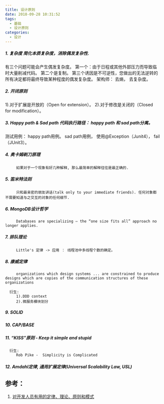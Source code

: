 ```yaml
---
title: 设计原则
date: 2018-09-28 10:31:52
tags:
  - 基础
  - 设计原则
categories: 
  - 设计  
---
```


##### 1. 复杂度 简化本质复杂度，消除偶发复杂性. 
   有三个问题可能会产生偶发复杂度。
      第一个：由于日程或其他外部压力而导致临时大量削减代码。
      第二个是复制。
      第三个诱因是不可逆性，您做出的无法逆转的所有决定都将最终导致某种程度的偶发复杂度。 
   架构师： 去熵， 去复杂度。 

<!-- more -->   

##### 2. 开闭原则 
   1).对于扩展是开放的（Open for extension）。 
   2).对于修改是关闭的（Closed for modification）。

##### 3. Happy path & Sad path 代码执行路径： happy path 和 sad path分离。 
   测试用例： happy path用例。 sad path用例， 使用@Exception（Junit4）， fail（JUnit3）。

##### 4. 奥卡姆剃刀原理 
         如果对于一个现象有好几种解释, 那么最简单的解释往往是最正确的.

##### 5. 笛米特法则 
         只和最亲密的朋友讲话(talk only to your immediate friends). 任何对象都不需要知道与之交互的对象的任何细节.

##### 6. MongoDB设计哲学 
         Databases are specializing – the “one size fits all” approach no longer applies.

##### 7. 排队理论 
         Little's 定律 -> 应用 ： 线程池中多线程个数的确定。

##### 8. 康威定律  
         organizations which design systems ... are constrained to produce designs which are copies of the communication structures of these organizations

      衍生: 
         1).DDD context
         2).微服务模块划分

##### 9. SOLID

##### 10. CAP/BASE

##### 11. “KISS”原则 - Keep it simple and stupid
      衍生: 
         Rob Pike -  Simplicity is Complicated 

##### 12. Amdahl定律, 通用扩展定律(Universal Scalability Law, USL)



## 参考：

1. [对开发人员有用的定律、理论、原则和模式](https://github.com/www6v/hacker-laws-zh)


